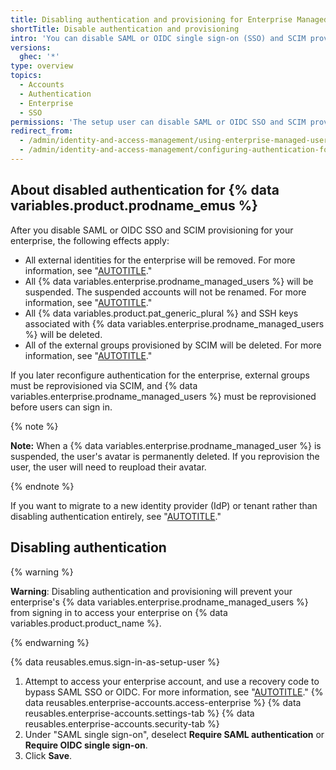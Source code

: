 ```yaml
---
title: Disabling authentication and provisioning for Enterprise Managed Users
shortTitle: Disable authentication and provisioning
intro: 'You can disable SAML or OIDC single sign-on (SSO) and SCIM provisioning for {% data variables.product.prodname_emus %} by using a recovery code to sign in as the setup user.'
versions:
  ghec: '*'
type: overview
topics:
  - Accounts
  - Authentication
  - Enterprise
  - SSO
permissions: 'The setup user can disable SAML or OIDC SSO and SCIM provisioning for {% data variables.product.prodname_emus %}.'
redirect_from:
  - /admin/identity-and-access-management/using-enterprise-managed-users-for-iam/disabling-authentication-for-enterprise-managed-users
  - /admin/identity-and-access-management/configuring-authentication-for-enterprise-managed-users/disabling-authentication-for-enterprise-managed-users
---
```


## About disabled authentication for {% data variables.product.prodname_emus %}

After you disable SAML or OIDC SSO and SCIM provisioning for your enterprise, the following effects apply:

* All external identities for the enterprise will be removed. For more information, see "[AUTOTITLE](/admin/user-management/managing-users-in-your-enterprise/viewing-and-managing-a-users-saml-access-to-your-enterprise)."
* All {% data variables.enterprise.prodname_managed_users %} will be suspended. The suspended accounts will not be renamed. For more information, see "[AUTOTITLE](/admin/user-management/managing-users-in-your-enterprise/viewing-people-in-your-enterprise#viewing-suspended-members-in-an-enterprise-with-managed-users)."
* All {% data variables.product.pat_generic_plural %} and SSH keys associated with {% data variables.enterprise.prodname_managed_users %} will be deleted.
* All of the external groups provisioned by SCIM will be deleted. For more information, see "[AUTOTITLE](/admin/identity-and-access-management/using-enterprise-managed-users-for-iam/managing-team-memberships-with-identity-provider-groups)."

If you later reconfigure authentication for the enterprise, external groups must be reprovisioned via SCIM, and {% data variables.enterprise.prodname_managed_users %} must be reprovisioned before users can sign in.

{% note %}

**Note:** When a {% data variables.enterprise.prodname_managed_user %} is suspended, the user's avatar is permanently deleted. If you reprovision the user, the user will need to reupload their avatar.

{% endnote %}

If you want to migrate to a new identity provider (IdP) or tenant rather than disabling authentication entirely, see "[AUTOTITLE](/admin/identity-and-access-management/using-enterprise-managed-users-for-iam/migrating-your-enterprise-to-a-new-identity-provider-or-tenant)."

## Disabling authentication

{% warning %}

**Warning**: Disabling authentication and provisioning will prevent your enterprise's {% data variables.enterprise.prodname_managed_users %} from signing in to access your enterprise on {% data variables.product.product_name %}.

{% endwarning %}

{% data reusables.emus.sign-in-as-setup-user %}
1. Attempt to access your enterprise account, and use a recovery code to bypass SAML SSO or OIDC. For more information, see "[AUTOTITLE](/admin/identity-and-access-management/managing-recovery-codes-for-your-enterprise/accessing-your-enterprise-account-if-your-identity-provider-is-unavailable)."
{% data reusables.enterprise-accounts.access-enterprise %}
{% data reusables.enterprise-accounts.settings-tab %}
{% data reusables.enterprise-accounts.security-tab %}
1. Under "SAML single sign-on", deselect **Require SAML authentication** or **Require OIDC single sign-on**.
1. Click **Save**.
